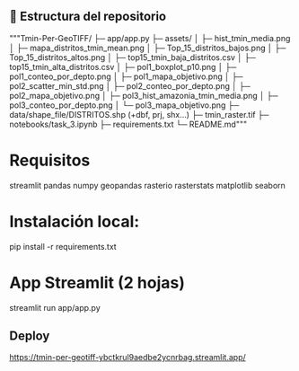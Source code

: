 ## 📁 Estructura del repositorio
"""Tmin-Per-GeoTIFF/
├─ app/app.py
├─ assets/
│ ├─ hist_tmin_media.png
│ ├─ mapa_distritos_tmin_mean.png
│ ├─ Top_15_distritos_bajos.png
│ ├─ Top_15_distritos_altos.png
│ ├─ top15_tmin_baja_distritos.csv
│ ├─ top15_tmin_alta_distritos.csv
│ ├─ pol1_boxplot_p10.png
│ ├─ pol1_conteo_por_depto.png
│ ├─ pol1_mapa_objetivo.png
│ ├─ pol2_scatter_min_std.png
│ ├─ pol2_conteo_por_depto.png
│ ├─ pol2_mapa_objetivo.png
│ ├─ pol3_hist_amazonia_tmin_media.png
│ ├─ pol3_conteo_por_depto.png
│ └─ pol3_mapa_objetivo.png
├─ data/shape_file/DISTRITOS.shp (+dbf, prj, shx…)
├─ tmin_raster.tif
├─ notebooks/task_3.ipynb
├─ requirements.txt
└─ README.md"""

# Requisitos
streamlit
pandas
numpy
geopandas
rasterio
rasterstats
matplotlib
seaborn
# Instalación local:
pip install -r requirements.txt
# App Streamlit (2 hojas)
streamlit run app/app.py
## Deploy
https://tmin-per-geotiff-ybctkrul9aedbe2ycnrbag.streamlit.app/ 
